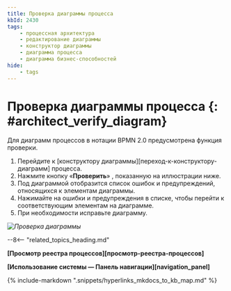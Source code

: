 ```yaml
---
title: Проверка диаграммы процесса
kbId: 2430
tags:
    - процессная архитектура
    - редактирование диаграммы
    - конструктор диаграммы
    - диаграмма процесса
    - диаграмма бизнес-способностей
hide:
    - tags
---
```


# Проверка диаграммы процесса {: #architect_verify_diagram}

Для диаграмм процессов в нотации BPMN 2.0 предусмотрена функция проверки.

1. Перейдите к [конструктору диаграммы][переход-к-конструктору-диаграмм] процесса.
2. Нажмите кнопку «**Проверить**» <i class="fa-light  fa-circle-exclamation-check"></i>, показанную на иллюстрации ниже.
3. Под диаграммой отобразится список ошибок и предупреждений, относящихся к элементам диаграммы.
4. Нажимайте на ошибки и предупреждения в списке, чтобы перейти к соответствующим элементам на диаграмме.
5. При необходимости исправьте диаграмму.

*![Проверка диаграммы](verify_diagram.png)*

--8<-- "related_topics_heading.md"

**[Просмотр реестра процессов][просмотр-реестра-процессов]**

**[Использование системы — Панель навигации][navigation_panel]**

{% include-markdown ".snippets/hyperlinks_mkdocs_to_kb_map.md" %}